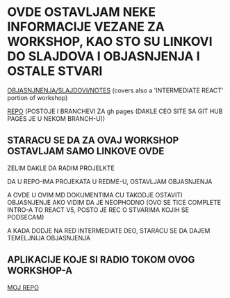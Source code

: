 # OVDE OSTAVLJAM NEKE INFORMACIJE VEZANE ZA WORKSHOP, KAO STO SU LINKOVI DO SLAJDOVA I OBJASNJENJA I OSTALE STVARI

[OBJASNJNENJA/SLAJDOVI/NOTES](https://btholt.github.io/complete-intro-to-react-v5/) (covers also a 'INTERMEDIATE REACT' portion of workshop)

[REPO](https://github.com/btholt/complete-intro-to-react-v5/tree/master) (POSTOJE I BRANCHEVI ZA gh pages (DAKLE CEO SITE SA GIT HUB PAGES JE U NEKOM BRANCH-U))

## STARACU SE DA ZA OVAJ WORKSHOP OSTAVLJAM SAMO LINKOVE OVDE

ZELIM DAKLE DA RADIM PROJELKTE

DA U REPO-IMA PROJEKATA U REDME-U, OSTAVLJAM OBJASNJENJA

A OVDE U OVIM MD DOKUMENTIMA CU TAKODJE OSTAVITI OBJASNJENJE AKO VIDIM DA JE NEOPHODNO (OVO SE TICE COMPLETE INTRO-A TO REACT V5, POSTO JE REC O STVARIMA KOJIH SE PODSECAM)

A KADA DODJE NA RED INTERMEDIATE DEO, STARACU SE DA DAJEM TEMELJNIJA OBJASNJENJA

## APLIKACIJE KOJE SI RADIO TOKOM OVOG WORKSHOP-A

[MOJ REPO]()

